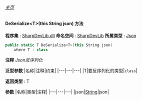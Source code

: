 ###### [主页](./Index.md "主页")
#### DeSerialize\<T\>(this String json) 方法
**程序集** : [SharpDevLib.dll](./SharpDevLib.assembly.md "SharpDevLib.dll")
**命名空间** : [SharpDevLib](./SharpDevLib.namespace.md "SharpDevLib")
**所属类型** : [Json](./SharpDevLib.Json.md "Json")
``` csharp
public static T DeSerialize<T>(this String json)
    where T : class
```
**注释**
*Json反序列化*

**泛型参数**
|名称|注释|约束|
|---|---|---|
|T|要反序列化的类型|`class`|


**返回类型** : T

**参数**
|名称|类型|注释|
|---|---|---|
|json|[String](https://learn.microsoft.com/en-us/dotnet/api/system.string "String")|json|

